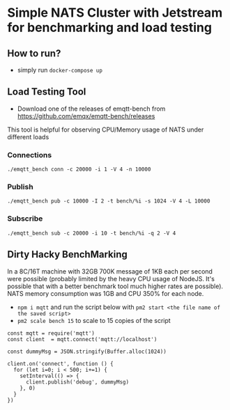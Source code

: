 # Simple NATS Cluster with Jetstream for benchmarking and load testing

## How to run?

- simply run `docker-compose up`

## Load Testing Tool

- Download one of the releases of emqtt-bench from https://github.com/emqx/emqtt-bench/releases

This tool is helpful for observing CPU/Memory usage of NATS under different loads

### Connections

```./emqtt_bench conn -c 20000 -i 1 -V 4 -n 10000```

### Publish

```./emqtt_bench pub -c 10000 -I 2 -t bench/%i -s 1024 -V 4 -L 10000```

### Subscribe

```./emqtt_bench sub -c 20000 -i 10 -t bench/%i -q 2 -V 4```

## Dirty Hacky BenchMarking

In a 8C/16T machine with 32GB 700K message of 1KB each per second were possible (probably limited by the heavy CPU usage of NodeJS. It's possible that with a better benchmark tool much higher rates are possible). NATS memory consumption was 1GB and CPU 350% for each node.

- `npm i mqtt` and run the script below with ```pm2 start <the file name of the saved script>```
- ```pm2 scale bench 15``` to scale to 15 copies of the script

```
const mqtt = require('mqtt')
const client  = mqtt.connect('mqtt://localhost')

const dummyMsg = JSON.stringify(Buffer.alloc(1024))

client.on('connect', function () {
  for (let i=0; i < 500; i+=1) {
    setInterval(() => {
      client.publish('debug', dummyMsg)
    }, 0)
  }
})
```